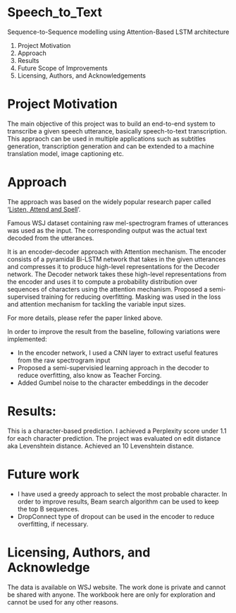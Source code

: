 # Speech_to_Text
Sequence-to-Sequence modelling using Attention-Based LSTM architecture

1. Project Motivation
2. Approach
3. Results
4. Future Scope of Improvements
5. Licensing, Authors, and Acknowledgements


# Project Motivation
The main objective of this project was to build an end-to-end system to transcribe a given speech utterance, basically speech-to-text transcription. This appraoch can be used in multiple applications such as subtitles generation, transcription generation and can be extended to a machine translation model, image captioning etc.


# Approach

The approach was based on the widely popular research paper called ‘[Listen, Attend and Spell](https://arxiv.org/abs/1508.01211)’. 

Famous WSJ dataset containing raw mel-spectrogram frames of utterances was used as the input. The corresponding output was the actual text decoded from the utterances. 

It is an encoder-decoder approach with Attention mechanism. The encoder consists of a pyramidal Bi-LSTM network that takes in the given utterances and compresses it to produce high-level representations for the Decoder network. The Decoder network takes these high-level representations from the encoder and uses it to compute a probability distribution over sequences of characters using the attention mechanism. Proposed a semi-supervised training for reducing overfitting. Masking was used in the loss and attention mechanism for tackling the variable input sizes.

For more details, please refer the paper linked above. 

In order to improve the result from the baseline, following variations were implemented:
 - In the encoder network, I used a CNN layer to extract useful features from the raw spectrogram input
 - Proposed a semi-supervisied learning approach in the decoder to reduce overfitting, also know as Teacher Forcing.
 - Added Gumbel noise to the character embeddings in the decoder
 
# Results:

This is a character-based prediction. I achieved a Perplexity score under 1.1 for each character prediction. The project was evaluated on edit distance aka Levenshtein distance. Achieved an 10 Levenshtein distance. 

# Future work
- I have used a greedy approach to select the most probable character. In order to improve results, Beam search algorithm can be used to keep the top B sequences.
- DropConnect type of dropout can be used in the encoder to reduce overfitting, if necessary. 

# Licensing, Authors, and Acknowledge
The data is available on WSJ website. The work done is private and cannot be shared with anyone. The workbook here are only for exploration and cannot be used for any other reasons. 
